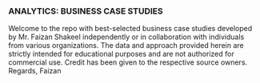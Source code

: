 <h3>ANALYTICS: BUSINESS CASE STUDIES</h3>
<p></p>Welcome to the repo with best-selected business case studies developed by Mr. Faizan Shakeel independently or in collaboration with individuals from various organizations. The data and approach provided herein are strictly intended for educational purposes and are not authorized for commercial use.  Credit has been given to the respective source owners. <be> Regards, Faizan</p>
